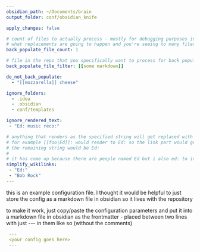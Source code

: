```yaml
---
obsidian_path: ~/Documents/brain
output_folder: conf/obsidian_knife

apply_changes: false

# count of files to actually process - mostly for debugging purposes in case you want to find out
# what replacements are going to happen and you're seeing to many files
back_populate_file_count: 1

# file in the repo that you specifically want to process for back populating - used for debugging purposes
back_populate_file_filter: [[some markdown]]

do_not_back_populate: 
  - "[[mozzarella]] cheese"

ignore_folders:
  - .idea
  - .obsidian
  - conf/templates

ignore_rendered_text:
 - "Ed: music reco:"

# anything that renders as the specified string will get replaced with the specified string
# for example [[foo|Ed]]: would render to Ed: so the link part would get replaced with Ed so
# the remaining string would be Ed:
#
# it has come up because there are people named Ed but i also ed: to indicate editorial
simplify_wikilinks:
 - "Ed:"
 - "Bob Rock"
---
```


this is an example configuration file. I thought it would be helpful to just store the config as a markdown file in obsidian
so it lives with the repository

to make it work, just copy/paste the configuration parameters and put it into a markdown file in 
obsidian as the frontmatter - placed between two lines with just --- in them like so (without the comments)

```yaml
 ---
 <your config goes here>
 ---
```

